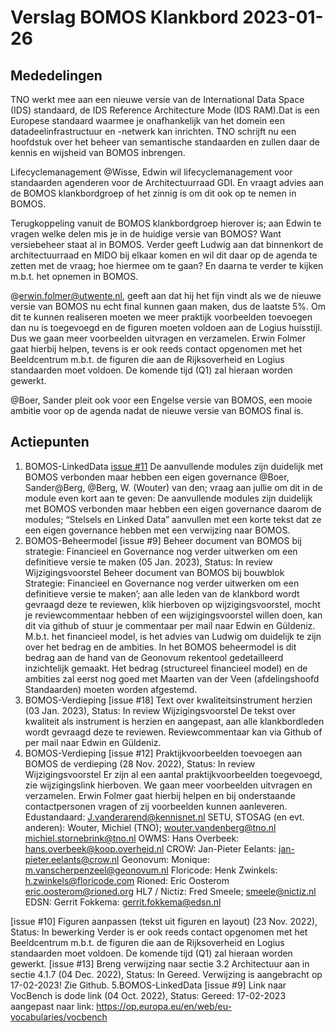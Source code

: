 # Verslag BOMOS Klankbord 2023-01-26 

## Mededelingen

TNO werkt mee aan een nieuwe versie van de International Data Space (IDS) standaard, de IDS Reference Architecture Mode (IDS RAM).Dat is een Europese standaard waarmee je onafhankelijk van het domein een datadeelinfrastructuur en -netwerk kan inrichten. TNO schrijft nu een hoofdstuk over het beheer van semantische standaarden en zullen daar de kennis en wijsheid van BOMOS inbrengen.

Lifecyclemanagement @Wisse, Edwin wil lifecyclemanagement voor standaarden agenderen voor de Architectuurraad GDI. En vraagt advies aan de BOMOS klankbordgroep of het zinnig is om dit ook op te nemen in BOMOS.

Terugkoppeling vanuit de BOMOS klankbordgroep hierover is; aan Edwin te vragen welke delen mis je in de huidige versie van BOMOS? Want versiebeheer staat al in BOMOS. Verder geeft Ludwig aan dat binnenkort de architectuurraad en MIDO bij elkaar komen en wil dit daar op de agenda te zetten met de vraag; hoe hiermee om te gaan? En daarna te verder te kijken m.b.t. het opnemen in BOMOS.

@erwin.folmer@utwente.nl, geeft aan dat hij het fijn vindt als we de nieuwe versie van BOMOS nu echt final kunnen gaan maken, dus de laatste 5%. Om dit te kunnen realiseren moeten we meer praktijk voorbeelden toevoegen dan nu is toegevoegd en de figuren moeten voldoen aan de Logius huisstijl. Dus we gaan meer voorbeelden uitvragen en verzamelen. Erwin Folmer gaat hierbij helpen, tevens is er ook reeds contact opgenomen met het Beeldcentrum m.b.t. de figuren die aan de Rijksoverheid en Logius standaarden moet voldoen. De komende tijd (Q1) zal hieraan worden gewerkt.

@Boer, Sander pleit ook voor een Engelse versie van BOMOS, een mooie ambitie voor op de agenda nadat de nieuwe versie van BOMOS final is.

## Actiepunten
1. BOMOS-LinkedData [issue #11](https://github.com/Logius-standaarden/BOMOS-LinkedData/issues/11) De aanvullende modules zijn duidelijk met BOMOS verbonden maar hebben een eigen governance @Boer, Sander@Berg, @Berg, W. (Wouter) van den; vraag aan jullie om dit in de module even kort aan te geven: De aanvullende modules zijn duidelijk met BOMOS verbonden maar hebben een eigen governance daarom de modules; “Stelsels en Linked Data” aanvullen met een korte tekst dat ze een eigen governance hebben met een verwijzing naar BOMOS.
2. BOMOS-Beheermodel [issue #9] Beheer document van BOMOS bij strategie: Financieel en Governance nog verder uitwerken om een definitieve versie te maken (05 Jan. 2023), Status: In review Wijzigingsvoorstel
Beheer document van BOMOS bij bouwblok Strategie: Financieel en Governance nog verder uitwerken om een definitieve versie te maken’; aan alle leden van de klankbord wordt gevraagd deze te reviewen, klik hierboven op wijzigingsvoorstel, mocht je reviewcommentaar hebben of een wijzigingsvoorstel willen doen, kan dit via github of stuur je commentaar per mail naar Edwin en Güldeniz.
M.b.t. het financieel model, is het advies van Ludwig om duidelijk te zijn over het bedrag en de ambities. In het BOMOS beheermodel is dit bedrag aan de hand van de Geonovum rekentool gedetailleerd inzichtelijk gemaakt. Het bedrag (structureel financieel model) en de ambities zal eerst nog goed met Maarten van der Veen (afdelingshoofd Standaarden) moeten worden afgestemd.
3. BOMOS-Verdieping [issue #18] Text over kwaliteitsinstrument herzien (03 Jan. 2023), Status: In review Wijzigingsvoorstel
De tekst over kwaliteit als instrument is herzien en aangepast, aan alle klankbordleden wordt gevraagd deze te reviewen. Reviewcommentaar kan via Github of per mail naar Edwin en Güldeniz.
4. BOMOS-Verdieping [issue #12] Praktijkvoorbeelden toevoegen aan BOMOS de verdieping (28 Nov. 2022), Status: In review Wijzigingsvoorstel
Er zijn al een aantal praktijkvoorbeelden toegevoegd, zie wijzigingslink hierboven. We gaan meer voorbeelden uitvragen en verzamelen. Erwin Folmer gaat hierbij helpen en bij onderstaande contactpersonen vragen of zij voorbeelden kunnen aanleveren.
Edustandaard: J.vanderarend@kennisnet.nl
SETU, STOSAG (en evt. anderen): Wouter, Michiel (TNO); wouter.vandenberg@tno.nl michiel.stornebrink@tno.nl
OWMS: Hans Overbeek: hans.overbeek@koop.overheid.nl
CROW: Jan-Pieter Eelants: jan-pieter.eelants@crow.nl
Geonovum: Monique: m.vanscherpenzeel@geonovum.nl
Floricode: Henk Zwinkels: h.zwinkels@floricode.com
Rioned: Eric Oosterom eric.oosterom@rioned.org
HL7 / Nictiz: Fred Smeele; smeele@nictiz.nl
EDSN: Gerrit Fokkema: gerrit.fokkema@edsn.nl

[issue #10] Figuren aanpassen (tekst uit figuren en layout) (23 Nov. 2022), Status: In bewerking
Verder is er ook reeds contact opgenomen met het Beeldcentrum m.b.t. de figuren die aan de Rijksoverheid en Logius standaarden moet voldoen. De komende tijd (Q1) zal hieraan worden gewerkt.
[issue #13] Breng verwijzing naar sectie 3.2 Architectuur aan in sectie 4.1.7 (04 Dec. 2022), Status: In Gereed. Verwijzing is aangebracht op 17-02-2023! Zie Github.
5.BOMOS-LinkedData [issue #9] Link naar VocBench is dode link (04 Oct. 2022), Status: Gereed:
17-02-2023 aangepast naar link: https://op.europa.eu/en/web/eu-vocabularies/vocbench
